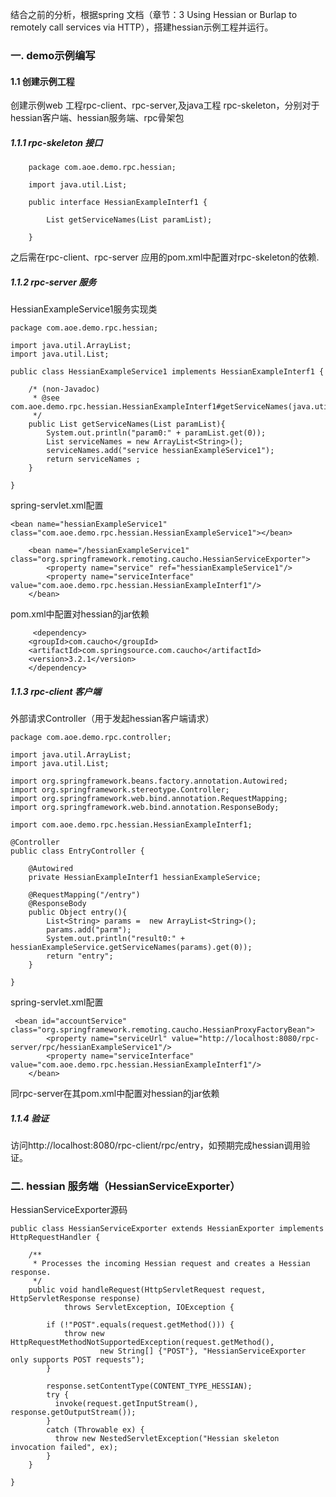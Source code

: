 结合之前的分析，根据spring 文档（章节：3 Using Hessian or Burlap to remotely call services via HTTP），搭建hessian示例工程并运行。

### 一. demo示例编写
#### 1.1 创建示例工程
创建示例web 工程rpc-client、rpc-server,及java工程 rpc-skeleton，分别对于hessian客户端、hessian服务端、rpc骨架包
##### 1.1.1 rpc-skeleton 接口
```language
	package com.aoe.demo.rpc.hessian;

	import java.util.List;

	public interface HessianExampleInterf1 {

		List getServiceNames(List paramList);

	}
```
之后需在rpc-client、rpc-server 应用的pom.xml中配置对rpc-skeleton的依赖.
##### 1.1.2 rpc-server 服务
HessianExampleService1服务实现类
```language
package com.aoe.demo.rpc.hessian;

import java.util.ArrayList;
import java.util.List;

public class HessianExampleService1 implements HessianExampleInterf1 {
	
	/* (non-Javadoc)
	 * @see com.aoe.demo.rpc.hessian.HessianExampleInterf1#getServiceNames(java.util.List)
	 */
	public List getServiceNames(List paramList){
		System.out.println("param0:" + paramList.get(0));
		List serviceNames = new ArrayList<String>();
		serviceNames.add("service hessianExampleService1");
		return serviceNames ;
	}

}

```
spring-servlet.xml配置
```language
<bean name="hessianExampleService1"  class="com.aoe.demo.rpc.hessian.HessianExampleService1"></bean>
	
	<bean name="/hessianExampleService1" class="org.springframework.remoting.caucho.HessianServiceExporter">
	    <property name="service" ref="hessianExampleService1"/>
	    <property name="serviceInterface" value="com.aoe.demo.rpc.hessian.HessianExampleInterf1"/>
	</bean>
```
pom.xml中配置对hessian的jar依赖
```language
     <dependency>
	<groupId>com.caucho</groupId>
	<artifactId>com.springsource.com.caucho</artifactId>
	<version>3.2.1</version>
    </dependency>  
```
##### 1.1.3 rpc-client 客户端
外部请求Controller（用于发起hessian客户端请求）
```language
package com.aoe.demo.rpc.controller;

import java.util.ArrayList;
import java.util.List;

import org.springframework.beans.factory.annotation.Autowired;
import org.springframework.stereotype.Controller;
import org.springframework.web.bind.annotation.RequestMapping;
import org.springframework.web.bind.annotation.ResponseBody;

import com.aoe.demo.rpc.hessian.HessianExampleInterf1;

@Controller
public class EntryController {
	
	@Autowired
	private HessianExampleInterf1 hessianExampleService;
	
	@RequestMapping("/entry")
	@ResponseBody
	public Object entry(){
		List<String> params =  new ArrayList<String>();
		params.add("parm");
		System.out.println("result0:" + hessianExampleService.getServiceNames(params).get(0));
		return "entry";
	}

}
```
spring-servlet.xml配置
```language
 <bean id="accountService" class="org.springframework.remoting.caucho.HessianProxyFactoryBean">
    	<property name="serviceUrl" value="http://localhost:8080/rpc-server/rpc/hessianExampleService1"/>
    	<property name="serviceInterface" value="com.aoe.demo.rpc.hessian.HessianExampleInterf1"/>
	</bean> 
```
同rpc-server在其pom.xml中配置对hessian的jar依赖
##### 1.1.4 验证
访问http://localhost:8080/rpc-client/rpc/entry，如预期完成hessian调用验证。

### 二. hessian 服务端（HessianServiceExporter）
HessianServiceExporter源码
```language
public class HessianServiceExporter extends HessianExporter implements HttpRequestHandler {

	/**
	 * Processes the incoming Hessian request and creates a Hessian response.
	 */
	public void handleRequest(HttpServletRequest request, HttpServletResponse response)
			throws ServletException, IOException {

		if (!"POST".equals(request.getMethod())) {
			throw new HttpRequestMethodNotSupportedException(request.getMethod(),
					new String[] {"POST"}, "HessianServiceExporter only supports POST requests");
		}

		response.setContentType(CONTENT_TYPE_HESSIAN);
		try {
		  invoke(request.getInputStream(), response.getOutputStream());
		}
		catch (Throwable ex) {
		  throw new NestedServletException("Hessian skeleton invocation failed", ex);
		}
	}

}
```



